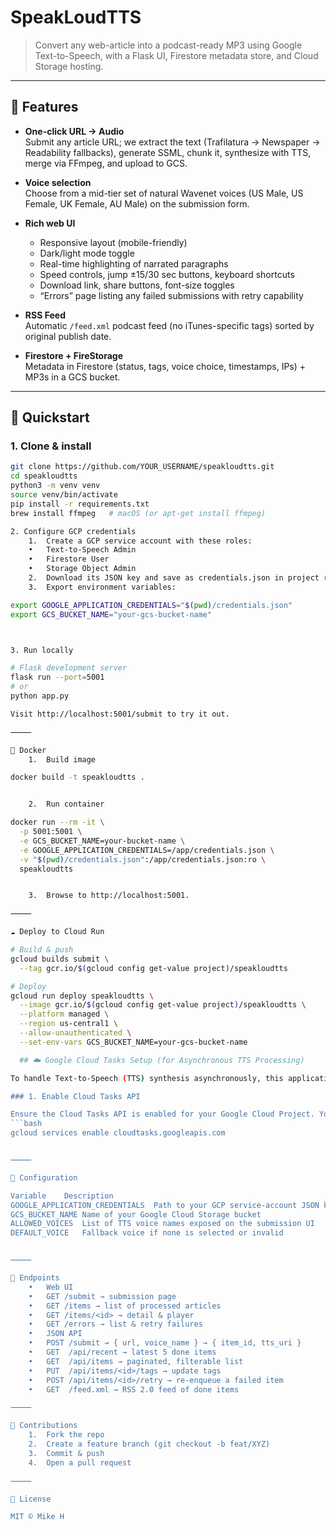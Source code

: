 # SpeakLoudTTS

> Convert any web-article into a podcast-ready MP3 using Google Text-to-Speech, with a Flask UI, Firestore metadata store, and Cloud Storage hosting.

---

## 🌟 Features

- **One-click URL → Audio**  
  Submit any article URL; we extract the text (Trafilatura → Newspaper → Readability fallbacks), generate SSML, chunk it, synthesize with TTS, merge via FFmpeg, and upload to GCS.

- **Voice selection**  
  Choose from a mid-tier set of natural Wavenet voices (US Male, US Female, UK Female, AU Male) on the submission form.

- **Rich web UI**  
  - Responsive layout (mobile-friendly)  
  - Dark/light mode toggle  
  - Real-time highlighting of narrated paragraphs  
  - Speed controls, jump ±15/30 sec buttons, keyboard shortcuts  
  - Download link, share buttons, font-size toggles  
  - “Errors” page listing any failed submissions with retry capability

- **RSS Feed**  
  Automatic `/feed.xml` podcast feed (no iTunes-specific tags) sorted by original publish date.

- **Firestore + FireStorage**  
  Metadata in Firestore (status, tags, voice choice, timestamps, IPs) + MP3s in a GCS bucket.

---

## 🚀 Quickstart

### 1. Clone & install

```bash
git clone https://github.com/YOUR_USERNAME/speakloudtts.git
cd speakloudtts
python3 -m venv venv
source venv/bin/activate
pip install -r requirements.txt
brew install ffmpeg   # macOS (or apt-get install ffmpeg)

2. Configure GCP credentials
	1.	Create a GCP service account with these roles:
	•	Text-to-Speech Admin
	•	Firestore User
	•	Storage Object Admin
	2.	Download its JSON key and save as credentials.json in project root.
	3.	Export environment variables:

export GOOGLE_APPLICATION_CREDENTIALS="$(pwd)/credentials.json"
export GCS_BUCKET_NAME="your-gcs-bucket-name"



3. Run locally

# Flask development server
flask run --port=5001
# or
python app.py

Visit http://localhost:5001/submit to try it out.

⸻

🐋 Docker
	1.	Build image

docker build -t speakloudtts .


	2.	Run container

docker run --rm -it \
  -p 5001:5001 \
  -e GCS_BUCKET_NAME=your-bucket-name \
  -e GOOGLE_APPLICATION_CREDENTIALS=/app/credentials.json \
  -v "$(pwd)/credentials.json":/app/credentials.json:ro \
  speakloudtts


	3.	Browse to http://localhost:5001.

⸻

☁️ Deploy to Cloud Run

# Build & push
gcloud builds submit \
  --tag gcr.io/$(gcloud config get-value project)/speakloudtts

# Deploy
gcloud run deploy speakloudtts \
  --image gcr.io/$(gcloud config get-value project)/speakloudtts \
  --platform managed \
  --region us-central1 \
  --allow-unauthenticated \
  --set-env-vars GCS_BUCKET_NAME=your-gcs-bucket-name

  ## ☁️ Google Cloud Tasks Setup (for Asynchronous TTS Processing)

To handle Text-to-Speech (TTS) synthesis asynchronously, this application uses Google Cloud Tasks. This prevents HTTP timeouts for long articles and improves user experience. You'll need to configure a Cloud Tasks queue and set the appropriate IAM permissions.

### 1. Enable Cloud Tasks API

Ensure the Cloud Tasks API is enabled for your Google Cloud Project. You can do this via the Google Cloud Console or using the gcloud CLI:
```bash
gcloud services enable cloudtasks.googleapis.com


⸻

🔧 Configuration

Variable	Description
GOOGLE_APPLICATION_CREDENTIALS	Path to your GCP service-account JSON key
GCS_BUCKET_NAME	Name of your Google Cloud Storage bucket
ALLOWED_VOICES	List of TTS voice names exposed on the submission UI
DEFAULT_VOICE	Fallback voice if none is selected or invalid


⸻

🔗 Endpoints
	•	Web UI
	•	GET /submit → submission page
	•	GET /items → list of processed articles
	•	GET /items/<id> → detail & player
	•	GET /errors → list & retry failures
	•	JSON API
	•	POST /submit → { url, voice_name } → { item_id, tts_uri }
	•	GET  /api/recent → latest 5 done items
	•	GET  /api/items → paginated, filterable list
	•	PUT  /api/items/<id>/tags → update tags
	•	POST /api/items/<id>/retry → re-enqueue a failed item
	•	GET  /feed.xml → RSS 2.0 feed of done items

⸻

🤝 Contributions
	1.	Fork the repo
	2.	Create a feature branch (git checkout -b feat/XYZ)
	3.	Commit & push
	4.	Open a pull request

⸻

📜 License

MIT © Mike H

